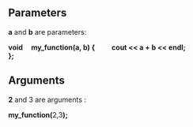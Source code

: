 ## Parameters
<strong>a</strong> and  <strong>b</strong> are parameters: 
 
<strong>void ⠀ my_function(a, b) {
	⠀⠀⠀cout << a + b << endl;				
};</strong> 
	
## Arguments
<strong>2</strong> and <strong></strong> 3 are arguments :

<strong>my_function(</strong>2,3<strong>);</strong>